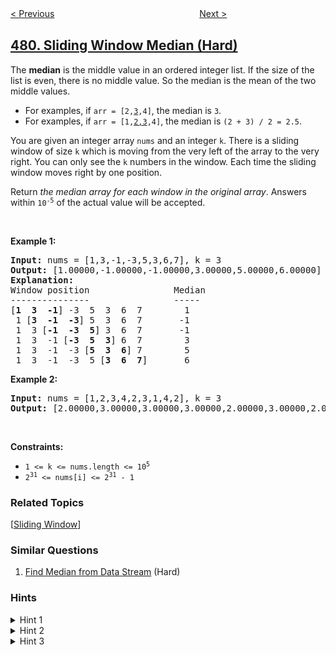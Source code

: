 <!--|This file generated by command(leetcode description); DO NOT EDIT.    |-->
<!--+----------------------------------------------------------------------+-->
<!--|@author    openset <openset.wang@gmail.com>                           |-->
<!--|@link      https://github.com/openset                                 |-->
<!--|@home      https://github.com/openset/leetcode                        |-->
<!--+----------------------------------------------------------------------+-->

[< Previous](../largest-palindrome-product "Largest Palindrome Product")
　　　　　　　　　　　　　　　　
[Next >](../magical-string "Magical String")

## [480. Sliding Window Median (Hard)](https://leetcode.com/problems/sliding-window-median "滑动窗口中位数")

<p>The <strong>median</strong> is the middle value in an ordered integer list. If the size of the list is even, there is no middle value. So the median is the mean of the two middle values.</p>

<ul>
	<li>For examples, if <code>arr = [2,<u>3</u>,4]</code>, the median is <code>3</code>.</li>
	<li>For examples, if <code>arr = [1,<u>2,3</u>,4]</code>, the median is <code>(2 + 3) / 2 = 2.5</code>.</li>
</ul>

<p>You are given an integer array <code>nums</code> and an integer <code>k</code>. There is a sliding window of size <code>k</code> which is moving from the very left of the array to the very right. You can only see the <code>k</code> numbers in the window. Each time the sliding window moves right by one position.</p>

<p>Return <em>the median array for each window in the original array</em>. Answers within <code>10<sup>-5</sup></code> of the actual value will be accepted.</p>

<p>&nbsp;</p>
<p><strong>Example 1:</strong></p>

<pre>
<strong>Input:</strong> nums = [1,3,-1,-3,5,3,6,7], k = 3
<strong>Output:</strong> [1.00000,-1.00000,-1.00000,3.00000,5.00000,6.00000]
<strong>Explanation:</strong> 
Window position                Median
---------------                -----
[<strong>1  3  -1</strong>] -3  5  3  6  7        1
 1 [<strong>3  -1  -3</strong>] 5  3  6  7       -1
 1  3 [<strong>-1  -3  5</strong>] 3  6  7       -1
 1  3  -1 [<strong>-3  5  3</strong>] 6  7        3
 1  3  -1  -3 [<strong>5  3  6</strong>] 7        5
 1  3  -1  -3  5 [<strong>3  6  7</strong>]       6
</pre>

<p><strong>Example 2:</strong></p>

<pre>
<strong>Input:</strong> nums = [1,2,3,4,2,3,1,4,2], k = 3
<strong>Output:</strong> [2.00000,3.00000,3.00000,3.00000,2.00000,3.00000,2.00000]
</pre>

<p>&nbsp;</p>
<p><strong>Constraints:</strong></p>

<ul>
	<li><code>1 &lt;= k &lt;= nums.length &lt;= 10<sup>5</sup></code></li>
	<li><code>2<sup>31</sup> &lt;= nums[i] &lt;= 2<sup>31</sup> - 1</code></li>
</ul>

### Related Topics
  [[Sliding Window](../../tag/sliding-window/README.md)]

### Similar Questions
  1. [Find Median from Data Stream](../find-median-from-data-stream) (Hard)

### Hints
<details>
<summary>Hint 1</summary>
The simplest of solutions comes from the basic idea of finding the median given a set of numbers. We know that by definition, a median is the center element (or an average of the two center elements). Given an unsorted list of numbers, how do we find the median element? If you know the answer to this question, can we extend this idea to every sliding window that we come across in the array?
</details>

<details>
<summary>Hint 2</summary>
Is there a better way to do what we are doing in the above hint? Don't you think there is duplication of calculation being done there? Is there some sort of optimization that we can do to achieve the same result? This approach is merely a modification of the basic approach except that it simply reduces duplication of calculations once done.
</details>

<details>
<summary>Hint 3</summary>
The third line of thought is also based on this same idea but achieving the result in a different way. We obviously need the window to be sorted for us to be able to find the median. Is there a data-structure out there that we can use (in one or more quantities) to obtain the median element extremely fast, say O(1) time while having the ability to perform the other operations fairly efficiently as well?
</details>

